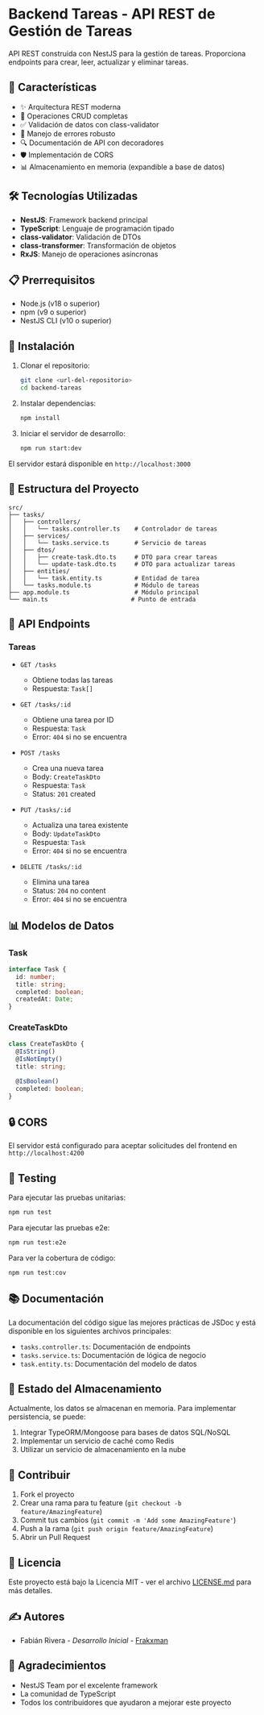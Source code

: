 # Backend Tareas - API REST de Gestión de Tareas

API REST construida con NestJS para la gestión de tareas. Proporciona endpoints para crear, leer, actualizar y eliminar tareas.

## 🚀 Características

- ✨ Arquitectura REST moderna
- 📝 Operaciones CRUD completas
- ✅ Validación de datos con class-validator
- 🔄 Manejo de errores robusto
- 🔍 Documentación de API con decoradores
- 🛡️ Implementación de CORS
- 📊 Almacenamiento en memoria (expandible a base de datos)

## 🛠️ Tecnologías Utilizadas

- **NestJS**: Framework backend principal
- **TypeScript**: Lenguaje de programación tipado
- **class-validator**: Validación de DTOs
- **class-transformer**: Transformación de objetos
- **RxJS**: Manejo de operaciones asíncronas

## 📋 Prerrequisitos

- Node.js (v18 o superior)
- npm (v9 o superior)
- NestJS CLI (v10 o superior)

## 🔧 Instalación

1. Clonar el repositorio:
   ```bash
   git clone <url-del-repositorio>
   cd backend-tareas
   ```

2. Instalar dependencias:
   ```bash
   npm install
   ```

3. Iniciar el servidor de desarrollo:
   ```bash
   npm run start:dev
   ```

El servidor estará disponible en `http://localhost:3000`

## 📁 Estructura del Proyecto

```
src/
├── tasks/
│   ├── controllers/
│   │   └── tasks.controller.ts    # Controlador de tareas
│   ├── services/
│   │   └── tasks.service.ts       # Servicio de tareas
│   ├── dtos/
│   │   ├── create-task.dto.ts     # DTO para crear tareas
│   │   └── update-task.dto.ts     # DTO para actualizar tareas
│   ├── entities/
│   │   └── task.entity.ts         # Entidad de tarea
│   └── tasks.module.ts            # Módulo de tareas
├── app.module.ts                  # Módulo principal
└── main.ts                       # Punto de entrada
```

## 🔌 API Endpoints

### Tareas

- `GET /tasks`
  - Obtiene todas las tareas
  - Respuesta: `Task[]`

- `GET /tasks/:id`
  - Obtiene una tarea por ID
  - Respuesta: `Task`
  - Error: `404` si no se encuentra

- `POST /tasks`
  - Crea una nueva tarea
  - Body: `CreateTaskDto`
  - Respuesta: `Task`
  - Status: `201` created

- `PUT /tasks/:id`
  - Actualiza una tarea existente
  - Body: `UpdateTaskDto`
  - Respuesta: `Task`
  - Error: `404` si no se encuentra

- `DELETE /tasks/:id`
  - Elimina una tarea
  - Status: `204` no content
  - Error: `404` si no se encuentra

## 📊 Modelos de Datos

### Task

```typescript
interface Task {
  id: number;
  title: string;
  completed: boolean;
  createdAt: Date;
}
```

### CreateTaskDto

```typescript
class CreateTaskDto {
  @IsString()
  @IsNotEmpty()
  title: string;

  @IsBoolean()
  completed: boolean;
}
```

## 🔒 CORS

El servidor está configurado para aceptar solicitudes del frontend en `http://localhost:4200`

## 🧪 Testing

Para ejecutar las pruebas unitarias:

```bash
npm run test
```

Para ejecutar las pruebas e2e:

```bash
npm run test:e2e
```

Para ver la cobertura de código:

```bash
npm run test:cov
```

## 📚 Documentación

La documentación del código sigue las mejores prácticas de JSDoc y está disponible en los siguientes archivos principales:

- `tasks.controller.ts`: Documentación de endpoints
- `tasks.service.ts`: Documentación de lógica de negocio
- `task.entity.ts`: Documentación del modelo de datos

## 🔄 Estado del Almacenamiento

Actualmente, los datos se almacenan en memoria. Para implementar persistencia, se puede:

1. Integrar TypeORM/Mongoose para bases de datos SQL/NoSQL
2. Implementar un servicio de caché como Redis
3. Utilizar un servicio de almacenamiento en la nube

## 🤝 Contribuir

1. Fork el proyecto
2. Crear una rama para tu feature (`git checkout -b feature/AmazingFeature`)
3. Commit tus cambios (`git commit -m 'Add some AmazingFeature'`)
4. Push a la rama (`git push origin feature/AmazingFeature`)
5. Abrir un Pull Request

## 📝 Licencia

Este proyecto está bajo la Licencia MIT - ver el archivo [LICENSE.md](LICENSE.md) para más detalles.

## ✍️ Autores

- Fabián Rivera - *Desarrollo Inicial* - [Frakxman](https://github.com/frakxman)

## 🎉 Agradecimientos

- NestJS Team por el excelente framework
- La comunidad de TypeScript
- Todos los contribuidores que ayudaron a mejorar este proyecto
